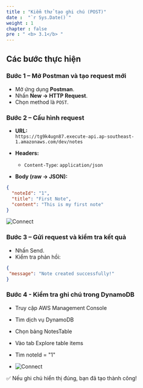 ```yaml
---
title : "Kiểm thử tạo ghi chú (POST)"
date :  "`r Sys.Date()`" 
weight : 1 
chapter : false
pre : " <b> 3.1</b> "
---
```


##  Các bước thực hiện

### Bước 1 – Mở Postman và tạo request mới
- Mở ứng dụng **Postman**.
- Nhấn **New → HTTP Request**.
- Chọn method là `POST`.

### Bước 2 – Cấu hình request
- **URL:**  
  `https://tg9k4ugn87.execute-api.ap-southeast-1.amazonaws.com/dev/notes`
- **Headers:**
  - `Content-Type`: `application/json`

- **Body (raw → JSON):**
```json
{
  "noteId": "1",
  "title": "First Note",
  "content": "This is my first note"
}
```
![Connect](/images/3.connect/21.png)
### Bước 3 – Gửi request và kiểm tra kết quả
- Nhấn Send.
- Kiểm tra phản hồi:
 ```json
{
  "message": "Note created successfully!"
}
```
### Bước 4 - Kiểm tra ghi chú trong DynamoDB

- Truy cập AWS Management Console

- Tìm dịch vụ DynamoDB

- Chọn bảng NotesTable

- Vào tab Explore table items

- Tìm noteId = "1"
- ![Connect](/images/3.connect/22.png)

✅ Nếu ghi chú hiển thị đúng, bạn đã tạo thành công!